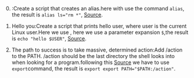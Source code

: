 0. <o>:Create a script that creates an alias.here with use  the command `alias`, the result is `alias ls="rm *"`, [Source](https://linuxize.com/post/how-to-create-bash-aliases/https://linuxize.com/post/how-to-create-bash-aliases/).

1. Hello you:Create a script that prints hello user, where user is the current Linux user.Here we use , here we use a parameter expansion `$`,the result is `echo "hello $USER"`, [Source](https://www.cyberciti.biz/faq/appleosx-bsd-shell-script-get-current-user/).

2. The path to success is to take massive, determined action:Add /action to the PATH. /action should be the last directory the shell looks into when looking for a program.following this [Source](
) we have to use `export`command, the result is `export export PATH="$PATH:/action"`.
